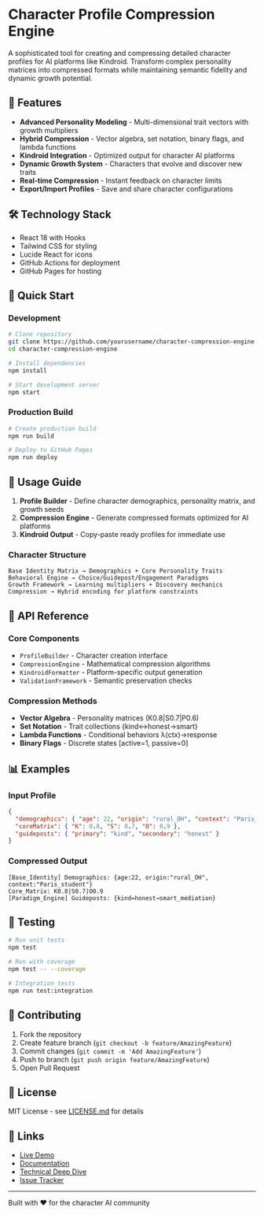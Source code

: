 # Character Profile Compression Engine

A sophisticated tool for creating and compressing detailed character profiles for AI platforms like Kindroid. Transform complex personality matrices into compressed formats while maintaining semantic fidelity and dynamic growth potential.

## 🚀 Features

- **Advanced Personality Modeling** - Multi-dimensional trait vectors with growth multipliers
- **Hybrid Compression** - Vector algebra, set notation, binary flags, and lambda functions  
- **Kindroid Integration** - Optimized output for character AI platforms
- **Dynamic Growth System** - Characters that evolve and discover new traits
- **Real-time Compression** - Instant feedback on character limits
- **Export/Import Profiles** - Save and share character configurations

## 🛠️ Technology Stack

- React 18 with Hooks
- Tailwind CSS for styling
- Lucide React for icons
- GitHub Actions for deployment
- GitHub Pages for hosting

## 🎯 Quick Start

### Development
```bash
# Clone repository
git clone https://github.com/yourusername/character-compression-engine.git
cd character-compression-engine

# Install dependencies
npm install

# Start development server
npm start
```

### Production Build
```bash
# Create production build
npm run build

# Deploy to GitHub Pages
npm run deploy
```

## 📖 Usage Guide

1. **Profile Builder** - Define character demographics, personality matrix, and growth seeds
2. **Compression Engine** - Generate compressed formats optimized for AI platforms  
3. **Kindroid Output** - Copy-paste ready profiles for immediate use

### Character Structure

```
Base Identity Matrix → Demographics + Core Personality Traits
Behavioral Engine → Choice/Guidepost/Engagement Paradigms  
Growth Framework → Learning multipliers + Discovery mechanics
Compression → Hybrid encoding for platform constraints
```

## 🔧 API Reference

### Core Components

- `ProfileBuilder` - Character creation interface
- `CompressionEngine` - Mathematical compression algorithms
- `KindroidFormatter` - Platform-specific output generation
- `ValidationFramework` - Semantic preservation checks

### Compression Methods

- **Vector Algebra** - Personality matrices (K0.8|S0.7|P0.6)
- **Set Notation** - Trait collections {kind↔honest→smart}
- **Lambda Functions** - Conditional behaviors λ(ctx)→response
- **Binary Flags** - Discrete states [active=1, passive=0]

## 📊 Examples

### Input Profile
```json
{
  "demographics": { "age": 22, "origin": "rural_OH", "context": "Paris_student" },
  "coreMatrix": { "K": 0.8, "S": 0.7, "O": 0.9 },
  "guideposts": { "primary": "kind", "secondary": "honest" }
}
```

### Compressed Output
```
[Base_Identity] Demographics: {age:22, origin:"rural_OH", context:"Paris_student"}
Core_Matrix: K0.8|S0.7|O0.9
[Paradigm_Engine] Guideposts: {kind↔honest→smart_mediation}
```

## 🧪 Testing

```bash
# Run unit tests
npm test

# Run with coverage
npm test -- --coverage

# Integration tests
npm run test:integration
```

## 🤝 Contributing

1. Fork the repository
2. Create feature branch (`git checkout -b feature/AmazingFeature`)
3. Commit changes (`git commit -m 'Add AmazingFeature'`)
4. Push to branch (`git push origin feature/AmazingFeature`)
5. Open Pull Request

## 📄 License

MIT License - see [LICENSE.md](LICENSE.md) for details

## 🔗 Links

- [Live Demo](https://yourusername.github.io/character-compression-engine)
- [Documentation](./docs/USER_GUIDE.md)
- [Technical Deep Dive](./docs/TECHNICAL_DOCS.md)
- [Issue Tracker](https://github.com/yourusername/character-compression-engine/issues)

---

Built with ❤️ for the character AI community